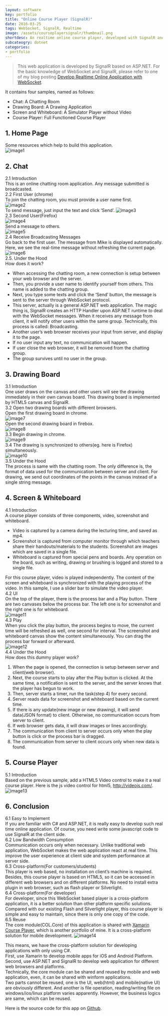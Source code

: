 ```yaml
---
layout: software
key: portfolio
title: "Online Course Player (SignalR)"
date: 2016-03-25
tags: WebSocket, SignalR, Realtime
image: /assets/courseplayersignalr/thumbnail.png
shortdesc: An realtime online course player, developed with SignalR and ASP.NET.
subcateogry: dotnet
categories:
- portfolio
---
```


> This web application is developed by SignalR based on ASP.NET. For the basic knowledge of WebSocket and SignalR, please refer to one of my blog posting [Develop Realtime Online Application with WebSocket](http://jojozhuang.github.io/blog/2016/03/07/develop-realtime-online-application-with-websocket/).

It contains four samples, named as follows:

* Chat: A Chatting Room
* Drawing Board: A Drawing Application
* Screen and Whiteboard: A Simulator Player without Video
* Course Player: Full Functioned Course Player

## 1. Home Page  
Some resources which help to build this application.  
![image1](/assets/courseplayersignalr/image1.png)  

## 2. Chat  
2.1 Introduction  
This is an online chatting room application. Any message submitted is broadcasted.  
2.2 First User (chrome)  
To join the chatting room, you must provide a user name first.  
![image2](/assets/courseplayersignalr/image2.png)  
To send message, just input the text and click ‘Send’.
![image3](/assets/courseplayersignalr/image3.png)  
2.3 Second User(Firefox)  
![image4](/assets/courseplayersignalr/image4.png)  
Send a message to others.  
![image5](/assets/courseplayersignalr/image5.png)  
2.4 Receive Broadcasting Messages  
Go back to the first user. The message from Mike is displayed automatically. Here, we see the real-time message   without refreshing the current page.  
![image6](/assets/courseplayersignalr/image6.png)  
2.5. Under the Hood  
How does it work?  

* When accessing the chatting room, a new connection is setup between your web browser and the server.
* Then, you provide a user name to identify yourself from others. This name is added to the chatting group.
* Next, you type some texts and click the ‘Send’ button, the message is sent to the server through WebSocket protocol.
* This server, actually is a general ASP.NET web application. The magic thing is, SignalR creates an HTTP Handler upon ASP.NET runtime to deal with the WebSocket messages. When it receives any message from client, it will notify other users within the same group. Technically, this process is called: Broadcasting.
* Another user’s web browser receives your input from server, and display it to the page.
* If no user input any text, no communication will happen.
* If user close the web browser, it will be removed from the chatting group.
* The group survives until no user in the group.

## 3. Drawing Board  
3.1 Introduction  
One user draws on the canvas and other users will see the drawing immediately in their own canvas board. This drawing board is implemented by HTML5 canvas and SignalR.  
3.2 Open two drawing boards with different browsers.  
Open the first drawing board in chrome.  
![image7](/assets/courseplayersignalr/image7.png)  
Open the second drawing board in firebox.  
![image8](/assets/courseplayersignalr/image8.png)  
3.3 Begin drawing in chrome.  
![image9](/assets/courseplayersignalr/image9.png)  
3.4 The drawing is synchronized to others(eg. here is Firefox) simultaneously.  
![image10](/assets/courseplayersignalr/image10.png)  
3.5 Under the Hood  
The process is same with the chatting room. The only difference is, the format of data used for the communication between server and client. For drawing, we send out coordinates of the points in the canvas instead of a single string message.

## 4. Screen & Whiteboard  
4.1 Introduction  
A course player consists of three components, video, screenshot and whiteboard.  

* Video is captured by a camera during the lecturing time, and saved as mp4.
* Screenshot is captured from computer monitor through which teachers share their handouts/materials to the students. Screenshot are images which are saved in a single file.
* Whiteboard is captured from special pens and boards. Any operation on the board, such as writing, drawing or brushing is logged and stored to a single file.

For this course player, video is played independently. The content of the screen and whiteboard is synchronized with the playing process of the video. In this sample, I use a slider bar to simulate the video player.  
4.2 UI  
On the top of the player, there is the process bar and a Play button. There are two canvases below the process bar. The left one is for screenshot and the right one is for whiteboard.  
![image11](/assets/courseplayersignalr/image11.png)  
4.3 Play  
When you click the play button, the process begins to move, the current time will be refreshed as well, one second for interval. The screenshot and whiteboard canvas show the content simultaneously. You can drag the process bar forward or afterward.  
![image12](/assets/courseplayersignalr/image12.png)  
4.4 Under the Hood  
How does this dummy player work?  
1) When the page is opened, the connection is setup between server and client(web browser).  
2) Next, the course starts to play after the Play button is clicked. At the same time, a notification is sent to the server, and the server knows that the player has begun to work.  
3) Then, server starts a timer, run the task(step 4) for every second.  
4) Server reads data for screenshot and whiteboard based on the current time.  
5) If there is any update(new image or new drawing), it will send data(JSON format) to client. Otherwise, no communication occurs from server to client.  
6) If web browser gets data, it will draw images or lines accordingly.  
7) The communication from client to server occurs only when the play button is click or the process bar is dragged.
8) The communication from server to client occurs only when new data is found.  

## 5. Course Player  
5.1 Introduction  
Based on the previous sample, add a HTML5 Video control to make it a real course player. Here is the js video control for html5, http://videojs.com/.  
![image13](/assets/courseplayersignalr/image13.png)  

## 6. Conclusion  
6.1 Easy to Implement  
If you are familiar with C\# and ASP.NET, it is really easy to develop such real time online application. Of course, you need write some javascript code to use SignalR at the client side.  
6.2 Low Bandwidth Consumption  
Communication occurs only when necessary. Unlike traditional web application, WebSocket makes the web application react at real time. This improve the user experience at client side and system performance at server side.  
6.3 Cross-platform(For customers/students)  
This player is web based, no installation on client’s machine is required. Besides, this course player is based on HTML5, so it can be accessed in different web browsers and on different platforms. No need to install extra plugin in web browser, such as flash player or Silverlight.  
6.4 Cross-platform(For developer)  
For developer, since this WebSocket based player is a cross-platform application, it is a better solution than other platform specific solutions. Compared with our existing Flash and Silverlight player, this course player is simple and easy to maintain, since there is only one copy of the code.  
6.5 Reuse  
The core module(COL.Core) of this application is shared with [Xamarin Course Player](http://jojozhuang.github.io/portfolio/2016/01/25/Xamarin-Course-Player/), which is another portfolio of mine. It is a cross-platform solution for mobile development.
![image14](/assets/courseplayersignalr/image14.png)  

This means, we have the cross-platform solution for developing applications with only using C\#.  
First, use Xamarin to develop mobile apps for iOS and Android Platform.  
Second, use ASP.NET and SignalR to develop web application for different web browsers and platforms.  
Technically, the core module can be shared and reused by mobile and web application, even, it can be shared with winform applications.  
Two parts cannot be reused, one is the UI, web(html) and mobile(native UI) are obviously different. And another is file operation, reading/writing file on windows/ios/linux platform varies apparently. However, the business logics are same, which can be reused.  

Here is the source code for this app on [Github](https://github.com/jojozhuang/Study/tree/master/DotNet/SignalR).
